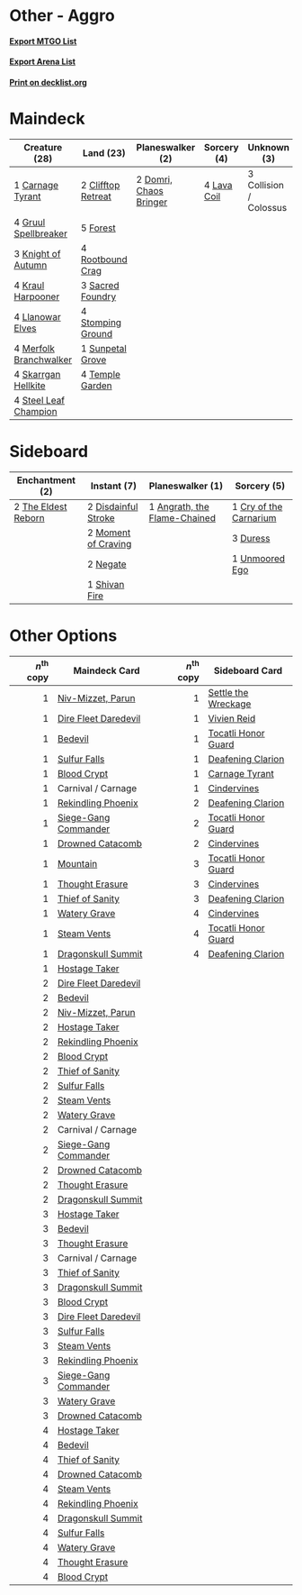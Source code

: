 # Other - Aggro

#### [Export MTGO List](../collection/Other%20-%20Aggro/Other%20-%20Aggro.txt)
#### [Export Arena List](../collection/Other%20-%20Aggro/Other%20-%20Aggro_arena.txt)
#### [Print on decklist.org](http://decklist.org/?deckmain=1%09Carnage%20Tyrant%0A2%09Clifftop%20Retreat%0A3%09Collision%20/%20Colossus%0A2%09Domri,%20Chaos%20Bringer%0A5%09Forest%0A4%09Gruul%20Spellbreaker%0A3%09Knight%20of%20Autumn%0A4%09Kraul%20Harpooner%0A4%09Lava%20Coil%0A4%09Llanowar%20Elves%0A4%09Merfolk%20Branchwalker%0A4%09Rootbound%20Crag%0A3%09Sacred%20Foundry%0A4%09Skarrgan%20Hellkite%0A4%09Steel%20Leaf%20Champion%0A4%09Stomping%20Ground%0A1%09Sunpetal%20Grove%0A4%09Temple%20Garden&deckside=1%09Angrath,%20the%20Flame-Chained%0A1%09Cry%20of%20the%20Carnarium%0A2%09Disdainful%20Stroke%0A3%09Duress%0A2%09Moment%20of%20Craving%0A2%09Negate%0A1%09Shivan%20Fire%0A2%09The%20Eldest%20Reborn%0A1%09Unmoored%20Ego)
# Maindeck

|                                          Creature (28)                                          |                                          Land (23)                                          |                                        Planeswalker (2)                                         |                                     Sorcery (4)                                      |     Unknown (3)      |
|-------------------------------------------------------------------------------------------------|---------------------------------------------------------------------------------------------|-------------------------------------------------------------------------------------------------|--------------------------------------------------------------------------------------|----------------------|
|1 [Carnage Tyrant](http://gatherer.wizards.com/Pages/Card/Details.aspx?multiverseid=435334)      |2 [Clifftop Retreat](http://gatherer.wizards.com/Pages/Card/Details.aspx?multiverseid=443127)|2 [Domri, Chaos Bringer](http://gatherer.wizards.com/Pages/Card/Details.aspx?multiverseid=457310)|4 [Lava Coil](http://gatherer.wizards.com/Pages/Card/Details.aspx?multiverseid=452858)|3 Collision / Colossus|
|4 [Gruul Spellbreaker](http://gatherer.wizards.com/Pages/Card/Details.aspx?multiverseid=457323)  |5 [Forest](http://gatherer.wizards.com/Pages/Card/Details.aspx?multiverseid=439860)          |                                                                                                 |                                                                                      |                      |
|3 [Knight of Autumn](http://gatherer.wizards.com/Pages/Card/Details.aspx?multiverseid=452933)    |4 [Rootbound Crag](http://gatherer.wizards.com/Pages/Card/Details.aspx?multiverseid=420934)  |                                                                                                 |                                                                                      |                      |
|4 [Kraul Harpooner](http://gatherer.wizards.com/Pages/Card/Details.aspx?multiverseid=452886)     |3 [Sacred Foundry](http://gatherer.wizards.com/Pages/Card/Details.aspx?multiverseid=405106)  |                                                                                                 |                                                                                      |                      |
|4 [Llanowar Elves](http://gatherer.wizards.com/Pages/Card/Details.aspx?multiverseid=129626)      |4 [Stomping Ground](http://gatherer.wizards.com/Pages/Card/Details.aspx?multiverseid=405110) |                                                                                                 |                                                                                      |                      |
|4 [Merfolk Branchwalker](http://gatherer.wizards.com/Pages/Card/Details.aspx?multiverseid=435353)|1 [Sunpetal Grove](http://gatherer.wizards.com/Pages/Card/Details.aspx?multiverseid=420946)  |                                                                                                 |                                                                                      |                      |
|4 [Skarrgan Hellkite](http://gatherer.wizards.com/Pages/Card/Details.aspx?multiverseid=457258)   |4 [Temple Garden](http://gatherer.wizards.com/Pages/Card/Details.aspx?multiverseid=405112)   |                                                                                                 |                                                                                      |                      |
|4 [Steel Leaf Champion](http://gatherer.wizards.com/Pages/Card/Details.aspx?multiverseid=443070) |                                                                                             |                                                                                                 |                                                                                      |                      |


# Sideboard

|                                       Enchantment (2)                                        |                                         Instant (7)                                          |                                           Planeswalker (1)                                            |                                           Sorcery (5)                                           |
|----------------------------------------------------------------------------------------------|----------------------------------------------------------------------------------------------|-------------------------------------------------------------------------------------------------------|-------------------------------------------------------------------------------------------------|
|2 [The Eldest Reborn](http://gatherer.wizards.com/Pages/Card/Details.aspx?multiverseid=442978)|2 [Disdainful Stroke](http://gatherer.wizards.com/Pages/Card/Details.aspx?multiverseid=420705)|1 [Angrath, the Flame-Chained](http://gatherer.wizards.com/Pages/Card/Details.aspx?multiverseid=439809)|1 [Cry of the Carnarium](http://gatherer.wizards.com/Pages/Card/Details.aspx?multiverseid=457214)|
|                                                                                              |2 [Moment of Craving](http://gatherer.wizards.com/Pages/Card/Details.aspx?multiverseid=439736)|                                                                                                       |3 [Duress](http://gatherer.wizards.com/Pages/Card/Details.aspx?multiverseid=14557)               |
|                                                                                              |2 [Negate](http://gatherer.wizards.com/Pages/Card/Details.aspx?multiverseid=423707)           |                                                                                                       |1 [Unmoored Ego](http://gatherer.wizards.com/Pages/Card/Details.aspx?multiverseid=452962)        |
|                                                                                              |1 [Shivan Fire](http://gatherer.wizards.com/Pages/Card/Details.aspx?multiverseid=443030)      |                                                                                                       |                                                                                                 |


# Other Options

|*n*<sup>th</sup> copy|                                         Maindeck Card                                         |*n*<sup>th</sup> copy|                                        Sideboard Card                                        |
|--------------------:|-----------------------------------------------------------------------------------------------|--------------------:|----------------------------------------------------------------------------------------------|
|                    1|[Niv-Mizzet, Parun](http://gatherer.wizards.com/Pages/Card/Details.aspx?multiverseid=452942)   |                    1|[Settle the Wreckage](http://gatherer.wizards.com/Pages/Card/Details.aspx?multiverseid=435186)|
|                    1|[Dire Fleet Daredevil](http://gatherer.wizards.com/Pages/Card/Details.aspx?multiverseid=439756)|                    1|[Vivien Reid](http://gatherer.wizards.com/Pages/Card/Details.aspx?multiverseid=447344)        |
|                    1|[Bedevil](http://gatherer.wizards.com/Pages/Card/Details.aspx?multiverseid=457301)             |                    1|[Tocatli Honor Guard](http://gatherer.wizards.com/Pages/Card/Details.aspx?multiverseid=435194)|
|                    1|[Sulfur Falls](http://gatherer.wizards.com/Pages/Card/Details.aspx?multiverseid=443135)        |                    1|[Deafening Clarion](http://gatherer.wizards.com/Pages/Card/Details.aspx?multiverseid=452915)  |
|                    1|[Blood Crypt](http://gatherer.wizards.com/Pages/Card/Details.aspx?multiverseid=97102)          |                    1|[Carnage Tyrant](http://gatherer.wizards.com/Pages/Card/Details.aspx?multiverseid=435334)     |
|                    1|Carnival / Carnage                                                                             |                    1|[Cindervines](http://gatherer.wizards.com/Pages/Card/Details.aspx?multiverseid=457305)        |
|                    1|[Rekindling Phoenix](http://gatherer.wizards.com/Pages/Card/Details.aspx?multiverseid=439768)  |                    2|[Deafening Clarion](http://gatherer.wizards.com/Pages/Card/Details.aspx?multiverseid=452915)  |
|                    1|[Siege-Gang Commander](http://gatherer.wizards.com/Pages/Card/Details.aspx?multiverseid=130539)|                    2|[Tocatli Honor Guard](http://gatherer.wizards.com/Pages/Card/Details.aspx?multiverseid=435194)|
|                    1|[Drowned Catacomb](http://gatherer.wizards.com/Pages/Card/Details.aspx?multiverseid=430633)    |                    2|[Cindervines](http://gatherer.wizards.com/Pages/Card/Details.aspx?multiverseid=457305)        |
|                    1|[Mountain](http://gatherer.wizards.com/Pages/Card/Details.aspx?multiverseid=439859)            |                    3|[Tocatli Honor Guard](http://gatherer.wizards.com/Pages/Card/Details.aspx?multiverseid=435194)|
|                    1|[Thought Erasure](http://gatherer.wizards.com/Pages/Card/Details.aspx?multiverseid=452956)     |                    3|[Cindervines](http://gatherer.wizards.com/Pages/Card/Details.aspx?multiverseid=457305)        |
|                    1|[Thief of Sanity](http://gatherer.wizards.com/Pages/Card/Details.aspx?multiverseid=452955)     |                    3|[Deafening Clarion](http://gatherer.wizards.com/Pages/Card/Details.aspx?multiverseid=452915)  |
|                    1|[Watery Grave](http://gatherer.wizards.com/Pages/Card/Details.aspx?multiverseid=405114)        |                    4|[Cindervines](http://gatherer.wizards.com/Pages/Card/Details.aspx?multiverseid=457305)        |
|                    1|[Steam Vents](http://gatherer.wizards.com/Pages/Card/Details.aspx?multiverseid=405109)         |                    4|[Tocatli Honor Guard](http://gatherer.wizards.com/Pages/Card/Details.aspx?multiverseid=435194)|
|                    1|[Dragonskull Summit](http://gatherer.wizards.com/Pages/Card/Details.aspx?multiverseid=420909)  |                    4|[Deafening Clarion](http://gatherer.wizards.com/Pages/Card/Details.aspx?multiverseid=452915)  |
|                    1|[Hostage Taker](http://gatherer.wizards.com/Pages/Card/Details.aspx?multiverseid=435379)       |                     |                                                                                              |
|                    2|[Dire Fleet Daredevil](http://gatherer.wizards.com/Pages/Card/Details.aspx?multiverseid=439756)|                     |                                                                                              |
|                    2|[Bedevil](http://gatherer.wizards.com/Pages/Card/Details.aspx?multiverseid=457301)             |                     |                                                                                              |
|                    2|[Niv-Mizzet, Parun](http://gatherer.wizards.com/Pages/Card/Details.aspx?multiverseid=452942)   |                     |                                                                                              |
|                    2|[Hostage Taker](http://gatherer.wizards.com/Pages/Card/Details.aspx?multiverseid=435379)       |                     |                                                                                              |
|                    2|[Rekindling Phoenix](http://gatherer.wizards.com/Pages/Card/Details.aspx?multiverseid=439768)  |                     |                                                                                              |
|                    2|[Blood Crypt](http://gatherer.wizards.com/Pages/Card/Details.aspx?multiverseid=97102)          |                     |                                                                                              |
|                    2|[Thief of Sanity](http://gatherer.wizards.com/Pages/Card/Details.aspx?multiverseid=452955)     |                     |                                                                                              |
|                    2|[Sulfur Falls](http://gatherer.wizards.com/Pages/Card/Details.aspx?multiverseid=443135)        |                     |                                                                                              |
|                    2|[Steam Vents](http://gatherer.wizards.com/Pages/Card/Details.aspx?multiverseid=405109)         |                     |                                                                                              |
|                    2|[Watery Grave](http://gatherer.wizards.com/Pages/Card/Details.aspx?multiverseid=405114)        |                     |                                                                                              |
|                    2|Carnival / Carnage                                                                             |                     |                                                                                              |
|                    2|[Siege-Gang Commander](http://gatherer.wizards.com/Pages/Card/Details.aspx?multiverseid=130539)|                     |                                                                                              |
|                    2|[Drowned Catacomb](http://gatherer.wizards.com/Pages/Card/Details.aspx?multiverseid=430633)    |                     |                                                                                              |
|                    2|[Thought Erasure](http://gatherer.wizards.com/Pages/Card/Details.aspx?multiverseid=452956)     |                     |                                                                                              |
|                    2|[Dragonskull Summit](http://gatherer.wizards.com/Pages/Card/Details.aspx?multiverseid=420909)  |                     |                                                                                              |
|                    3|[Hostage Taker](http://gatherer.wizards.com/Pages/Card/Details.aspx?multiverseid=435379)       |                     |                                                                                              |
|                    3|[Bedevil](http://gatherer.wizards.com/Pages/Card/Details.aspx?multiverseid=457301)             |                     |                                                                                              |
|                    3|[Thought Erasure](http://gatherer.wizards.com/Pages/Card/Details.aspx?multiverseid=452956)     |                     |                                                                                              |
|                    3|Carnival / Carnage                                                                             |                     |                                                                                              |
|                    3|[Thief of Sanity](http://gatherer.wizards.com/Pages/Card/Details.aspx?multiverseid=452955)     |                     |                                                                                              |
|                    3|[Dragonskull Summit](http://gatherer.wizards.com/Pages/Card/Details.aspx?multiverseid=420909)  |                     |                                                                                              |
|                    3|[Blood Crypt](http://gatherer.wizards.com/Pages/Card/Details.aspx?multiverseid=97102)          |                     |                                                                                              |
|                    3|[Dire Fleet Daredevil](http://gatherer.wizards.com/Pages/Card/Details.aspx?multiverseid=439756)|                     |                                                                                              |
|                    3|[Sulfur Falls](http://gatherer.wizards.com/Pages/Card/Details.aspx?multiverseid=443135)        |                     |                                                                                              |
|                    3|[Steam Vents](http://gatherer.wizards.com/Pages/Card/Details.aspx?multiverseid=405109)         |                     |                                                                                              |
|                    3|[Rekindling Phoenix](http://gatherer.wizards.com/Pages/Card/Details.aspx?multiverseid=439768)  |                     |                                                                                              |
|                    3|[Siege-Gang Commander](http://gatherer.wizards.com/Pages/Card/Details.aspx?multiverseid=130539)|                     |                                                                                              |
|                    3|[Watery Grave](http://gatherer.wizards.com/Pages/Card/Details.aspx?multiverseid=405114)        |                     |                                                                                              |
|                    3|[Drowned Catacomb](http://gatherer.wizards.com/Pages/Card/Details.aspx?multiverseid=430633)    |                     |                                                                                              |
|                    4|[Hostage Taker](http://gatherer.wizards.com/Pages/Card/Details.aspx?multiverseid=435379)       |                     |                                                                                              |
|                    4|[Bedevil](http://gatherer.wizards.com/Pages/Card/Details.aspx?multiverseid=457301)             |                     |                                                                                              |
|                    4|[Thief of Sanity](http://gatherer.wizards.com/Pages/Card/Details.aspx?multiverseid=452955)     |                     |                                                                                              |
|                    4|[Drowned Catacomb](http://gatherer.wizards.com/Pages/Card/Details.aspx?multiverseid=430633)    |                     |                                                                                              |
|                    4|[Steam Vents](http://gatherer.wizards.com/Pages/Card/Details.aspx?multiverseid=405109)         |                     |                                                                                              |
|                    4|[Rekindling Phoenix](http://gatherer.wizards.com/Pages/Card/Details.aspx?multiverseid=439768)  |                     |                                                                                              |
|                    4|[Dragonskull Summit](http://gatherer.wizards.com/Pages/Card/Details.aspx?multiverseid=420909)  |                     |                                                                                              |
|                    4|[Sulfur Falls](http://gatherer.wizards.com/Pages/Card/Details.aspx?multiverseid=443135)        |                     |                                                                                              |
|                    4|[Watery Grave](http://gatherer.wizards.com/Pages/Card/Details.aspx?multiverseid=405114)        |                     |                                                                                              |
|                    4|[Thought Erasure](http://gatherer.wizards.com/Pages/Card/Details.aspx?multiverseid=452956)     |                     |                                                                                              |
|                    4|[Blood Crypt](http://gatherer.wizards.com/Pages/Card/Details.aspx?multiverseid=97102)          |                     |                                                                                              |

